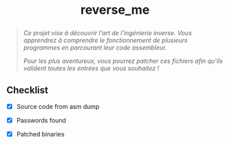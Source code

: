 # <p align="center">reverse_me</p>
> *Ce projet vise à découvrir l'art de l'ingénierie inverse. Vous apprendrez à comprendre le fonctionnement de plusieurs programmes en parcourant leur code assembleur.*
>
> *Pour les plus aventureux, vous pourrez patcher ces fichiers afin qu'ils valident toutes les entrées que vous souhaitez !*

## Checklist
- [x] Source code from asm dump
- [x] Passwords found
- [x] Patched binaries

